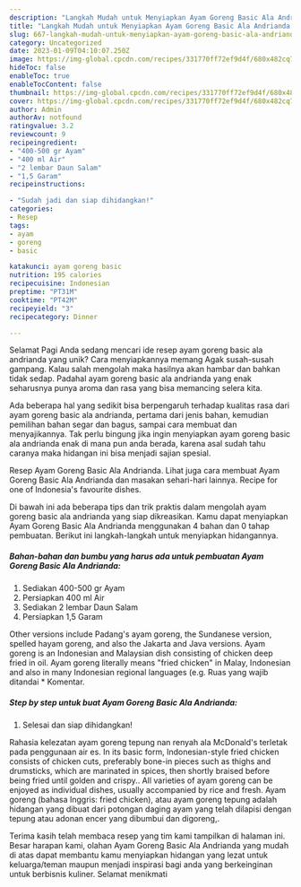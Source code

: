 ```yaml
---
description: "Langkah Mudah untuk Menyiapkan Ayam Goreng Basic Ala Andrianda yang Lezat Sekali"
title: "Langkah Mudah untuk Menyiapkan Ayam Goreng Basic Ala Andrianda yang Lezat Sekali"
slug: 667-langkah-mudah-untuk-menyiapkan-ayam-goreng-basic-ala-andrianda-yang-lezat-sekali
category: Uncategorized
date: 2023-01-09T04:10:07.250Z
image: https://img-global.cpcdn.com/recipes/331770ff72ef9d4f/680x482cq70/ayam-goreng-basic-ala-andrianda-foto-resep-utama.jpg
hideToc: false
enableToc: true
enableTocContent: false
thumbnail: https://img-global.cpcdn.com/recipes/331770ff72ef9d4f/680x482cq70/ayam-goreng-basic-ala-andrianda-foto-resep-utama.jpg
cover: https://img-global.cpcdn.com/recipes/331770ff72ef9d4f/680x482cq70/ayam-goreng-basic-ala-andrianda-foto-resep-utama.jpg
author: Admin
authorAv: notfound
ratingvalue: 3.2
reviewcount: 9
recipeingredient:
- "400-500 gr Ayam"
- "400 ml Air"
- "2 lembar Daun Salam"
- "1,5 Garam"
recipeinstructions:

- "Sudah jadi dan siap dihidangkan!"
categories:
- Resep
tags:
- ayam
- goreng
- basic

katakunci: ayam goreng basic 
nutrition: 195 calories
recipecuisine: Indonesian
preptime: "PT31M"
cooktime: "PT42M"
recipeyield: "3"
recipecategory: Dinner

---
```



Selamat Pagi Anda sedang mencari ide resep ayam goreng basic ala andrianda yang unik? Cara menyiapkannya memang Agak susah-susah gampang. Kalau salah mengolah maka hasilnya akan hambar dan bahkan tidak sedap. Padahal ayam goreng basic ala andrianda yang enak seharusnya punya aroma dan rasa yang bisa memancing selera kita.


Ada beberapa hal yang sedikit bisa berpengaruh terhadap kualitas rasa dari ayam goreng basic ala andrianda, pertama dari jenis bahan, kemudian pemilihan bahan segar dan bagus, sampai cara membuat dan menyajikannya. Tak perlu bingung jika ingin menyiapkan ayam goreng basic ala andrianda enak di mana pun anda berada, karena asal sudah tahu caranya maka hidangan ini bisa menjadi sajian spesial.

Resep Ayam Goreng Basic Ala Andrianda. Lihat juga cara membuat Ayam Goreng Basic Ala Andrianda dan masakan sehari-hari lainnya. Recipe for one of Indonesia&#39;s favourite dishes.


Di bawah ini ada beberapa tips dan trik praktis dalam mengolah ayam goreng basic ala andrianda yang siap dikreasikan. Kamu dapat menyiapkan Ayam Goreng Basic Ala Andrianda menggunakan 4 bahan dan 0 tahap pembuatan. Berikut ini langkah-langkah untuk menyiapkan hidangannya.

<!--inarticleads1-->

##### Bahan-bahan dan bumbu yang harus ada untuk pembuatan Ayam Goreng Basic Ala Andrianda:

1. Sediakan 400-500 gr Ayam
1. Persiapkan 400 ml Air
1. Sediakan 2 lembar Daun Salam
1. Persiapkan 1,5 Garam


Other versions include Padang&#39;s ayam goreng, the Sundanese version, spelled hayam goreng, and also the Jakarta and Java versions. Ayam goreng is an Indonesian and Malaysian dish consisting of chicken deep fried in oil. Ayam goreng literally means &#34;fried chicken&#34; in Malay, Indonesian and also in many Indonesian regional languages (e.g. Ruas yang wajib ditandai * Komentar. 

<!--inarticleads2-->

##### Step by step untuk buat Ayam Goreng Basic Ala Andrianda:


1. Selesai dan siap dihidangkan!

Rahasia kelezatan ayam goreng tepung nan renyah ala McDonald&#39;s terletak pada penggunaan air es. In its basic form, Indonesian-style fried chicken consists of chicken cuts, preferably bone-in pieces such as thighs and drumsticks, which are marinated in spices, then shortly braised before being fried until golden and crispy.. All varieties of ayam goreng can be enjoyed as individual dishes, usually accompanied by rice and fresh. Ayam goreng (bahasa Inggris: fried chicken), atau ayam goreng tepung adalah hidangan yang dibuat dari potongan daging ayam yang telah dilapisi dengan tepung atau adonan encer yang dibumbui dan digoreng,. 

Terima kasih telah membaca resep yang tim kami tampilkan di halaman ini. Besar harapan kami, olahan Ayam Goreng Basic Ala Andrianda yang mudah di atas dapat membantu kamu menyiapkan hidangan yang lezat untuk keluarga/teman maupun menjadi inspirasi bagi anda yang berkeinginan untuk berbisnis kuliner. Selamat menikmati
